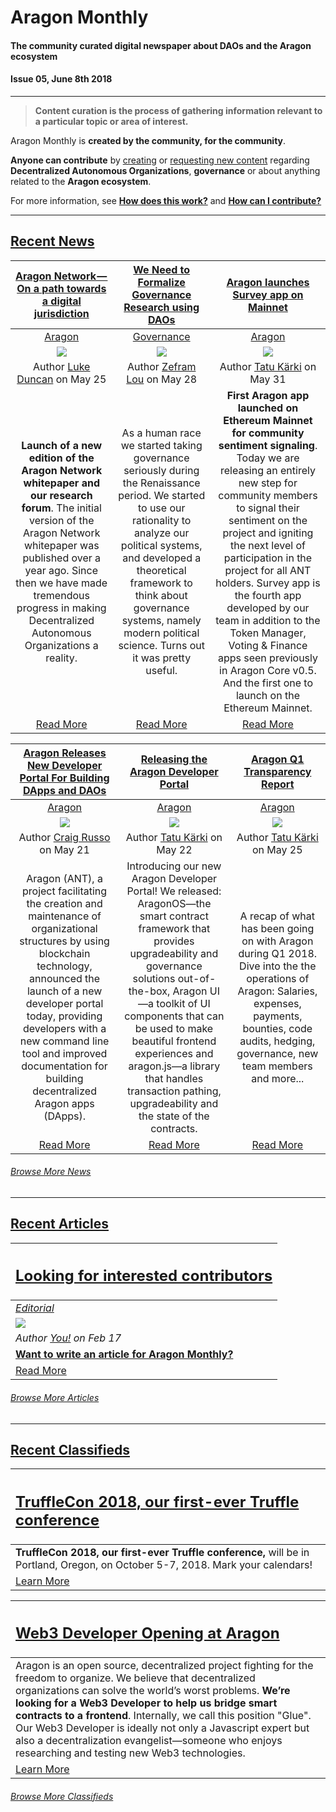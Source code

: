 # Aragon Monthly
#### The community curated digital newspaper about DAOs and the Aragon ecosystem
#### Issue 05, June 8th 2018
___
> **Content curation is the process of gathering information relevant to a particular topic or area of interest.**

Aragon Monthly is **created by the community, for the community**.

**Anyone can contribute** by [creating](guides/guide_for_submitting_a_new_pull_request.md) or [requesting new content](guides/guide_for_submitting_a_new_issue.md) regarding **Decentralized Autonomous Organizations**, **governance** or about anything related to the **Aragon ecosystem**.

For more information, see [**How does this work?**](info/index.md#how-does-this-work) and [**How can I contribute?**](info/index.md#how-can-i-contribute)
___
## [Recent News](news/index.md)

| [**Aragon Network — On a path towards a digital jurisdiction**](https://blog.aragon.one/aragon-network-on-a-path-towards-a-digital-jurisdiction-752ccf4b9d5c)|[**We Need to Formalize Governance Research using DAOs**](https://medium.com/betoken/we-need-to-formalize-governance-research-using-daos-e9393da427f3) | [**Aragon launches Survey app on Mainnet**](https://blog.aragon.one/aragon-launches-survey-app-on-mainnet-ed5eefeb66f5) |
:-----------:|:-----------:|:-----------:|
| [Aragon](news/aragon.md) |[Governance](news/governance.md)|[Aragon](news/aragon.md)|
| [<img src=https://cdn-images-1.medium.com/max/2000/1*yNk4bvKU5Wmfrtx5t22R-Q.png>](https://blog.aragon.one/aragon-network-on-a-path-towards-a-digital-jurisdiction-752ccf4b9d5c) |[<img src=https://4.bp.blogspot.com/-QYTO1m6eCWY/UKv0dYaWYFI/AAAAAAAAAC8/3ryN1b5-OFE/s1600/school-of-athens2.jpg>](https://medium.com/betoken/we-need-to-formalize-governance-research-using-daos-e9393da427f3)| [<img src=https://cdn-images-1.medium.com/max/2000/1*o7yRBPfaXV7lGQRbQ5eXmQ.jpeg>](https://blog.aragon.one/aragon-launches-survey-app-on-mainnet-ed5eefeb66f5) |
| Author [Luke Duncan](https://blog.aragon.one/@lkngtn) on May 25 |Author [Zefram Lou](https://medium.com/@zeframlou) on May 28| Author [Tatu Kärki](https://blog.aragon.one/@Smokyish) on May 31 |
| **Launch of a new edition of the Aragon Network whitepaper and our research forum**. The initial version of the Aragon Network whitepaper was published over a year ago. Since then we have made tremendous progress in making Decentralized Autonomous Organizations a reality. |As a human race we started taking governance seriously during the Renaissance period. We started to use our rationality to analyze our political systems, and developed a theoretical framework to think about governance systems, namely modern political science. Turns out it was pretty useful.| **First Aragon app launched on Ethereum Mainnet for community sentiment signaling**. Today we are releasing an entirely new step for community members to signal their sentiment on the project and igniting the next level of participation in the project for all ANT holders. Survey app is the fourth app developed by our team in addition to the Token Manager, Voting & Finance apps seen previously in Aragon Core v0.5. And the first one to launch on the Ethereum Mainnet.|
| [Read More](https://blog.aragon.one/aragon-network-on-a-path-towards-a-digital-jurisdiction-752ccf4b9d5c) |[Read More](https://medium.com/betoken/we-need-to-formalize-governance-research-using-daos-e9393da427f3)| [Read More](https://blog.aragon.one/aragon-launches-survey-app-on-mainnet-ed5eefeb66f5) |

|[**Aragon Releases New Developer Portal For Building DApps and DAOs**](https://sludgefeed.com/aragon-releases-new-developer-portal-for-building-dapps-and-daos/)|[**Releasing the Aragon Developer Portal**](https://blog.aragon.one/releasing-the-aragon-developer-portal-237a8dbc8a48)| [**Aragon Q1 Transparency Report**](https://blog.aragon.one/aragon-q1-transparency-report-5ba9fc435ca6)|
:-----------:|:-----------:|:-----------:
|[Aragon](news/aragon.md)|[Aragon](news/aragon.md)|[Aragon](news/aragon.md)
|[<img src=https://sludgefeed.com/wp-content/uploads/2018/05/Aragon-696x391.png>](https://sludgefeed.com/aragon-releases-new-developer-portal-for-building-dapps-and-daos/)|[<img src=https://cdn-images-1.medium.com/max/1000/1*WYO3BdrpJRwiXneQjpnUSw.png>](https://blog.aragon.one/releasing-the-aragon-developer-portal-237a8dbc8a48)|[<img src=https://cdn-images-1.medium.com/max/2000/1*kf82hL_SYgGPwWXk8_6xNA.jpeg>](https://blog.aragon.one/aragon-q1-transparency-report-5ba9fc435ca6)
|Author [Craig Russo](https://sludgefeed.com/author/craig-russo/) on May 21|Author [Tatu Kärki](https://blog.aragon.one/@Smokyish) on May 22|Author [Tatu Kärki](https://blog.aragon.one/@Smokyish) on May 25|
|Aragon (ANT), a project facilitating the creation and maintenance of organizational structures by using blockchain technology, announced the launch of a new developer portal today, providing developers with a new command line tool and improved documentation for building decentralized Aragon apps (DApps).|Introducing our new Aragon Developer Portal! We released: AragonOS—the smart contract framework that provides upgradeability and governance solutions out-of-the-box, Aragon UI—a toolkit of UI components that can be used to make beautiful frontend experiences and aragon.js—a library that handles transaction pathing, upgradeability and the state of the contracts.|A recap of what has been going on with Aragon during Q1 2018. Dive into the the operations of Aragon: Salaries, expenses, payments, bounties, code audits, hedging, governance, new team members and more...|
|[Read More](https://sludgefeed.com/aragon-releases-new-developer-portal-for-building-dapps-and-daos/)|[Read More](https://blog.aragon.one/releasing-the-aragon-developer-portal-237a8dbc8a48)|[Read More](https://blog.aragon.one/aragon-q1-transparency-report-5ba9fc435ca6)|

###### [Browse More News](news/index.md)
___
## [Recent Articles](articles/index.md)

[<h2>Looking for interested contributors</h2>](https://github.com/aragon/aragon-monthly/labels/article) |
:-----------|
[_Editorial_](https://github.com/aragon/aragon-monthly/labels/article) |
![](../images/monthly_no_image.png) |
_Author [You!](https://github.com/aragon/aragon-monthly/labels/article) on Feb 17_ |
[**Want to write an article for Aragon Monthly?**](https://github.com/aragon/aragon-monthly/labels/article) |
[Read More](https://github.com/aragon/aragon-monthly/labels/article) |

###### [Browse More Articles](articles/index.md)
___
## [Recent Classifieds](classifieds/index.md)

[<h2>TruffleCon 2018, our first-ever Truffle conference</h2>](http://truffleframework.com/trufflecon2018) |
:-----------|
**TruffleCon 2018, our first-ever Truffle conference,** will be in Portland, Oregon, on October 5-7, 2018. Mark your calendars! |
[Learn More](http://truffleframework.com/trufflecon2018) |

[<h2>Web3 Developer Opening at Aragon</h2>](http://wiki.aragon.one/jobs/openings/web3/) |
:-----------|
Aragon is an open source, decentralized project fighting for the freedom to organize. We believe that decentralized organizations can solve the world’s worst problems. **We’re looking for a Web3 Developer to help us bridge smart contracts to a frontend**. Internally, we call this position "Glue". Our Web3 Developer is ideally not only a Javascript expert but also a decentralization evangelist—someone who enjoys researching and testing new Web3 technologies. |
[Learn More](http://wiki.aragon.one/jobs/openings/web3/) |

###### [Browse More Classifieds](classifieds/index.md)

